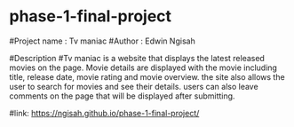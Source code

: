 # phase-1-final-project
#Project name : Tv maniac
#Author : Edwin Ngisah

#Description
#Tv maniac is a website that displays the latest released movies on the page. Movie details are displayed with the movie including title, release date, movie rating and movie overview. the site also allows the user to search for movies and see their details. users can also leave comments on the page that will be displayed after submitting.

#link: https://ngisah.github.io/phase-1-final-project/
